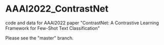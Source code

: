 # AAAI2022_ContrastNet
code and data for AAAI2022 paper "ContrastNet: A Contrastive Learning Framework for Few-Shot Text Classification"

Please see the "master" branch.
